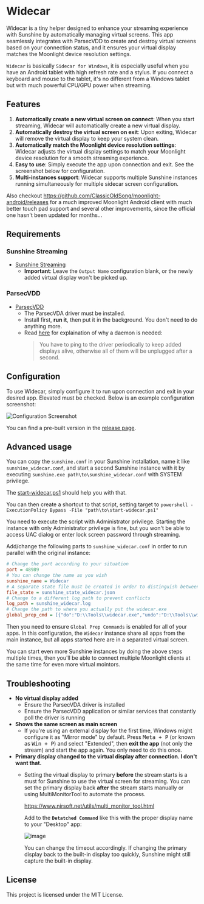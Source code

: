 # Widecar

Widecar is a tiny helper designed to enhance your streaming experience with Sunshine by automatically managing virtual screens. This app seamlessly integrates with ParsecVDD to create and destroy virtual screens based on your connection status, and it ensures your virtual display matches the Moonlight device resolution settings.

`Widecar` is basically `Sidecar for Windows`, it is especially useful when you have an Android tablet with high refresh rate and a stylus. If you connect a keyboard and mouse to the tablet, it's no different from a Windows tablet but with much powerful CPU/GPU power when streaming.

## Features

1. **Automatically create a new virtual screen on connect**: When you start streaming, Widecar will automatically create a new virtual display.
2. **Automatically destroy the virtual screen on exit**: Upon exiting, Widecar will remove the virtual display to keep your system clean.
3. **Automatically match the Moonlight device resolution settings**: Widecar adjusts the virtual display settings to match your Moonlight device resolution for a smooth streaming experience.
4. **Easy to use**: Simply execute the app upon connection and exit. See the screenshot below for configuration.
5. **Multi-instances support**: Widecar supports multiple Sunshine instances running simultaneously for multiple sidecar screen configuration.

Also checkout https://github.com/ClassicOldSong/moonlight-android/releases for a much improved Moonlight Android client with much better touch pad support and several other improvements, since the official one hasn't been updated for months...

## Requirements

### Sunshine Streaming
- [Sunshine Streaming](https://github.com/LizardByte/Sunshine)
  - **Important**: Leave the `Output Name` configuration blank, or the newly added virtual display won't be picked up.

### ParsecVDD
- [ParsecVDD](https://github.com/nomi-san/parsec-vdd)
  - The ParsecVDA driver must be installed.
  - Install first, **run it**, then put it in the background. You don't need to do anything more.
  - Read [here](https://github.com/nomi-san/parsec-vdd#design-notes) for explaination of why a daemon is needed:
    > You have to ping to the driver periodically to keep added displays alive, otherwise all of them will be unplugged after a second.

## Configuration

To use Widecar, simply configure it to run upon connection and exit in your desired app. Elevated must be checked. Below is an example configuration screenshot:

![Configuration Screenshot](https://github.com/ClassicOldSong/Widecar/assets/10512422/20331aa5-9372-43f3-b79c-4e84a61e843d)

You can find a pre-built version in the [release page](https://github.com/ClassicOldSong/Widecar/releases).

## Advanced usage

You can copy the `sunshine.conf` in your Sunshine installation, name it like `sunshine_widecar.conf`, and start a second Sunshine instance with it by executing `sunshine.exe path\to\sunshine_widecar.conf` with SYSTEM privilege.

The [start-widecar.ps1](start-widecar.ps1) should help you with that.

You can then create a shortcut to that script, setting target to `powershell -ExecutionPolicy Bypass -File "path\to\start-widecar.ps1"`

You need to execute the script with Administrator privilege. Starting the instance with only Administrator privilege is fine, but you won't be able to access UAC dialog or enter lock screen password through streaming.

Add/change the following parts to `sunshine_widecar.conf` in order to run parallel with the original instance:

```ini
# Change the port according to your situation
port = 48989
# You can change the name as you wish
sunshine_name = Widecar
# A separate state file must be created in order to distinguish between the original Sunshine instance
file_state = sunshine_state_widecar.json
# Change to a different log path to prevent conflicts
log_path = sunshine_widecar.log
# Change the path to where you actually put the widecar.exe
global_prep_cmd = [{"do":"D:\\Tools\\widecar.exe","undo":"D:\\Tools\\widecar.exe","elevated":"true"}]
```

Then you need to ensure `Global Prep Commands` is enabled for all of your apps. In this configuration, the `Widecar` instance share all apps from the main instance, but all apps started here are in a separated virtual screen.

You can start even more Sunshine instances by doing the above steps multiple times, then you'll be able to connect multiple Moonlight clients at the same time for even more virtual mointors.

## Troubleshooting

- **No virtual display added**
  - Ensure the ParsecVDA driver is installed
  - Ensure the ParsecVDD application or similar services that constantly poll the driver is running
- **Shows the same screen as main screen**
  - If you're using an external display for the first time, Windows might configure it as "Mirror mode" by default. Press <kbd>Meta + P</kbd> (or known as <kbd>Win + P</kbd>) and select "Extended", then **exit the app** (not only the stream) and start the app again. You only need to do this once.
- **Primary display changed to the virtual display after connection. I don't want that.**
  - Setting the virtual display to primary **before** the stream starts is a must for Sunshine to use the virtual screen for streaming.
    You can set the primary display back **after** the stream starts manually or using MultiMonitorTool to automate the process.

    https://www.nirsoft.net/utils/multi_monitor_tool.html

    Add to the **`Detatched Command`** like this with the proper display name to your "Desktop" app:

    ![image](https://github.com/user-attachments/assets/a29fca73-ca52-4651-9cdf-87dd6bf71da4)

    You can change the timeout accordingly. If changing the primary display back to the built-in display too quickly, Sunshine might still capture the built-in display.


## License

This project is licensed under the MIT License.
